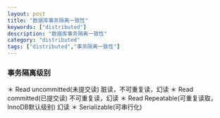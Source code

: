 ```yaml
---
layout: post
title: "数据库事务隔离一致性"
keywords: ["distributed"]
description: "数据库事务隔离一致性"
category: "distributed"
tags: ["distributed","事务隔离一致性"]
---
```


### 事务隔离级别
>
＊ Read uncommitted(未提交读)
    脏读，不可重复读，幻读
＊ Read committed(已提交读)
    不可重复读，幻读
＊ Read Repeatable(可重复读取，InnoDB默认级别)
    幻读
＊ Serializable(可串行化)
